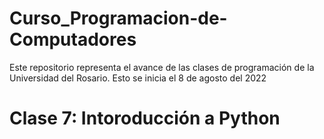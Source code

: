 # Curso_Programacion-de-Computadores

Este repositorio representa el avance de las clases de programación de la Universidad del Rosario. Esto se inicia el 8 de agosto del 2022

  # Clase 7: Intoroducción a Python
